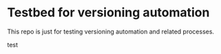 # Testbed for versioning automation

This repo is just for testing versioning automation and related processes.

test
